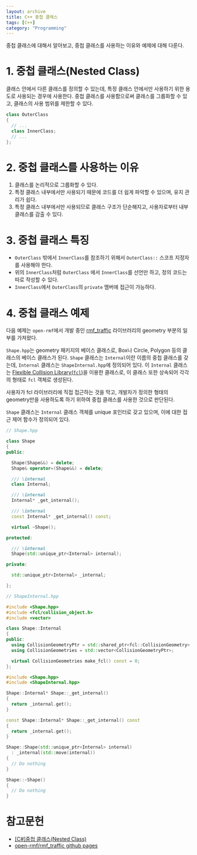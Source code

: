 ```yaml
---
layout: archive
title: C++ 중첩 클래스
tags: [C++]
category: "Programming"
---
```


중첩 클래스에 대해서 알아보고, 중첩 클래스를 사용하는 이유와 예제에 대해 다룬다.

# 1. 중첩 클래스(Nested Class)

클래스 안에서 다른 클래스를 정의할 수 있는데, 특정 클래스 안에서만 사용하기 위한 용도로 사용되는 경우에 사용한다. 중첩 클래스를 사용함으로써 클래스를 그룹화할 수 있고, 클래스의 사용 범위를 제한할 수 있다.

```cpp
class OuterClass
{
  // ...
  class InnerClass;
  // ...
};
```

# 2. 중첩 클래스를 사용하는 이유

1. 클래스를 논리적으로 그룹화할 수 있다.
2. 특정 클래스 내부에서만 사용되기 때문에 코드를 더 쉽게 파악할 수 있으며, 유지 관리가 쉽다.
3. 특정 클래스 내부에서만 사용되므로 클래스 구조가 단순해지고, 사용자로부터 내부 클래스를 감출 수 있다.

# 3. 중첩 클래스 특징

- `OuterClass` 밖에서 `InnerClass`를 참조하기 위해서 `OuterClass::` 스코프 지정자를 사용해야 한다.
- 위의 `InnerClass`처럼 `OuterClass` 에서 `InnerClass`를 선언만 하고, 정의 코드는 따로 작성할 수 있다.
- `InnerClass`에서 `OuterClass`의 `private` 멤버에 접근이 가능하다.

# 4. 중첩 클래스 예제

다음 예제는 `open-rmf`에서 개발 중인 [rmf_traffic](https://github.com/open-rmf/rmf_traffic) 라이브러리의 geometry 부분의 일부를 가져왔다.

`Shape.hpp`는 geometry 패키지의 베이스 클래스로, Box나 Circle, Polygon 등의 클래스의 베이스 클래스가 된다. `Shape` 클래스는 `Internal`이란 이름의 중첩 클래스를 갖는데, `Internal` 클래스는 `ShapeInternal.hpp`에 정의되어 있다. 이 `Internal` 클래스는 [Flexible Collision Library(`fcl`)](https://github.com/flexible-collision-library/fcl)을 이용한 클래스로, 이 클래스 또한 상속되어 각각의 형태로 `fcl` 객체로 생성된다.

사용자가 fcl 라이브러리에 직접 접근하는 것을 막고, 개발자가 정의한 형태의 geometry만을 사용하도록 하기 위하여 중첩 클래스를 사용한 것으로 판단된다.

`Shape` 클래스는 `Internal` 클래스 객체를 unique 포인터로 갖고 있으며, 이에 대한 접근 제어 함수가 정의되어 있다.

```cpp
// Shape.hpp

class Shape
{
public:

  Shape(Shape&&) = delete;
  Shape& operator=(Shape&&) = delete;

  /// \internal
  class Internal;

  /// \internal
  Internal* _get_internal();

  /// \internal
  const Internal* _get_internal() const;

  virtual ~Shape();

protected:

  /// \internal
  Shape(std::unique_ptr<Internal> internal);

private:

  std::unique_ptr<Internal> _internal;

};
```

```cpp
// ShapeInternal.hpp

#include <Shape.hpp>
#include <fcl/collision_object.h>
#include <vector>

class Shape::Internal
{
public:
  using CollisionGeometryPtr = std::shared_ptr<fcl::CollisionGeometry>;
  using CollisionGeometries = std::vector<CollisionGeometryPtr>;

  virtual CollisionGeometries make_fcl() const = 0;
};
```

```cpp
#include <Shape.hpp>
#include <ShapeInternal.hpp>

Shape::Internal* Shape::_get_internal()
{
  return _internal.get();
}

const Shape::Internal* Shape::_get_internal() const
{
  return _internal.get();
}

Shape::Shape(std::unique_ptr<Internal> internal)
  : _internal(std::move(internal))
{
  // Do nothing
}

Shape::~Shape()
{
  // Do nothing
}
```


# 참고문헌

- [[C#]중첩 클래스(Nested Class)](https://developer-talk.tistory.com/473)
- [open-rmf/rmf_traffic github pages](https://github.com/open-rmf/rmf_traffic)